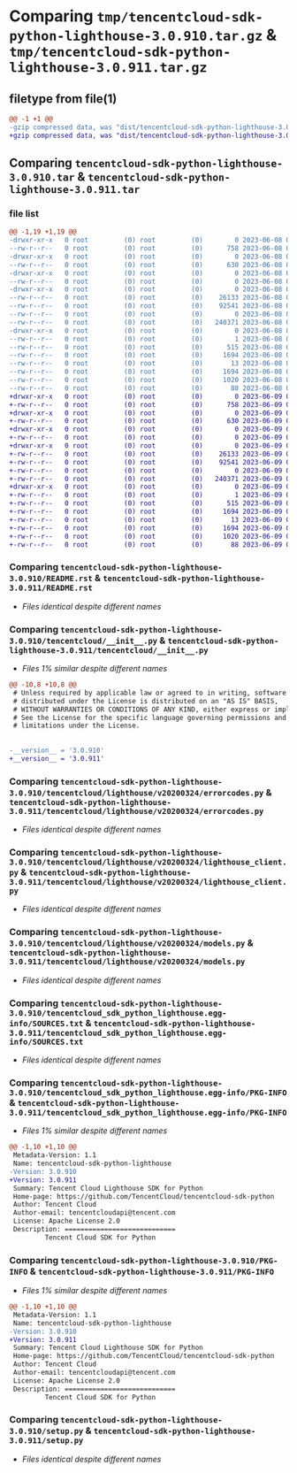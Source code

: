 # Comparing `tmp/tencentcloud-sdk-python-lighthouse-3.0.910.tar.gz` & `tmp/tencentcloud-sdk-python-lighthouse-3.0.911.tar.gz`

## filetype from file(1)

```diff
@@ -1 +1 @@
-gzip compressed data, was "dist/tencentcloud-sdk-python-lighthouse-3.0.910.tar", last modified: Thu Jun  8 09:14:05 2023, max compression
+gzip compressed data, was "dist/tencentcloud-sdk-python-lighthouse-3.0.911.tar", last modified: Fri Jun  9 02:22:14 2023, max compression
```

## Comparing `tencentcloud-sdk-python-lighthouse-3.0.910.tar` & `tencentcloud-sdk-python-lighthouse-3.0.911.tar`

### file list

```diff
@@ -1,19 +1,19 @@
-drwxr-xr-x   0 root         (0) root         (0)        0 2023-06-08 09:14:05.000000 tencentcloud-sdk-python-lighthouse-3.0.910/
--rw-r--r--   0 root         (0) root         (0)      758 2023-06-08 09:14:05.000000 tencentcloud-sdk-python-lighthouse-3.0.910/README.rst
-drwxr-xr-x   0 root         (0) root         (0)        0 2023-06-08 09:14:05.000000 tencentcloud-sdk-python-lighthouse-3.0.910/tencentcloud/
--rw-r--r--   0 root         (0) root         (0)      630 2023-06-08 09:14:05.000000 tencentcloud-sdk-python-lighthouse-3.0.910/tencentcloud/__init__.py
-drwxr-xr-x   0 root         (0) root         (0)        0 2023-06-08 09:14:05.000000 tencentcloud-sdk-python-lighthouse-3.0.910/tencentcloud/lighthouse/
--rw-r--r--   0 root         (0) root         (0)        0 2023-06-08 09:14:05.000000 tencentcloud-sdk-python-lighthouse-3.0.910/tencentcloud/lighthouse/__init__.py
-drwxr-xr-x   0 root         (0) root         (0)        0 2023-06-08 09:14:05.000000 tencentcloud-sdk-python-lighthouse-3.0.910/tencentcloud/lighthouse/v20200324/
--rw-r--r--   0 root         (0) root         (0)    26133 2023-06-08 09:14:05.000000 tencentcloud-sdk-python-lighthouse-3.0.910/tencentcloud/lighthouse/v20200324/errorcodes.py
--rw-r--r--   0 root         (0) root         (0)    92541 2023-06-08 09:14:05.000000 tencentcloud-sdk-python-lighthouse-3.0.910/tencentcloud/lighthouse/v20200324/lighthouse_client.py
--rw-r--r--   0 root         (0) root         (0)        0 2023-06-08 09:14:05.000000 tencentcloud-sdk-python-lighthouse-3.0.910/tencentcloud/lighthouse/v20200324/__init__.py
--rw-r--r--   0 root         (0) root         (0)   240371 2023-06-08 09:14:05.000000 tencentcloud-sdk-python-lighthouse-3.0.910/tencentcloud/lighthouse/v20200324/models.py
-drwxr-xr-x   0 root         (0) root         (0)        0 2023-06-08 09:14:05.000000 tencentcloud-sdk-python-lighthouse-3.0.910/tencentcloud_sdk_python_lighthouse.egg-info/
--rw-r--r--   0 root         (0) root         (0)        1 2023-06-08 09:14:05.000000 tencentcloud-sdk-python-lighthouse-3.0.910/tencentcloud_sdk_python_lighthouse.egg-info/dependency_links.txt
--rw-r--r--   0 root         (0) root         (0)      515 2023-06-08 09:14:05.000000 tencentcloud-sdk-python-lighthouse-3.0.910/tencentcloud_sdk_python_lighthouse.egg-info/SOURCES.txt
--rw-r--r--   0 root         (0) root         (0)     1694 2023-06-08 09:14:05.000000 tencentcloud-sdk-python-lighthouse-3.0.910/tencentcloud_sdk_python_lighthouse.egg-info/PKG-INFO
--rw-r--r--   0 root         (0) root         (0)       13 2023-06-08 09:14:05.000000 tencentcloud-sdk-python-lighthouse-3.0.910/tencentcloud_sdk_python_lighthouse.egg-info/top_level.txt
--rw-r--r--   0 root         (0) root         (0)     1694 2023-06-08 09:14:05.000000 tencentcloud-sdk-python-lighthouse-3.0.910/PKG-INFO
--rw-r--r--   0 root         (0) root         (0)     1020 2023-06-08 09:14:05.000000 tencentcloud-sdk-python-lighthouse-3.0.910/setup.py
--rw-r--r--   0 root         (0) root         (0)       88 2023-06-08 09:14:05.000000 tencentcloud-sdk-python-lighthouse-3.0.910/setup.cfg
+drwxr-xr-x   0 root         (0) root         (0)        0 2023-06-09 02:22:14.000000 tencentcloud-sdk-python-lighthouse-3.0.911/
+-rw-r--r--   0 root         (0) root         (0)      758 2023-06-09 02:22:14.000000 tencentcloud-sdk-python-lighthouse-3.0.911/README.rst
+drwxr-xr-x   0 root         (0) root         (0)        0 2023-06-09 02:22:14.000000 tencentcloud-sdk-python-lighthouse-3.0.911/tencentcloud/
+-rw-r--r--   0 root         (0) root         (0)      630 2023-06-09 02:22:14.000000 tencentcloud-sdk-python-lighthouse-3.0.911/tencentcloud/__init__.py
+drwxr-xr-x   0 root         (0) root         (0)        0 2023-06-09 02:22:14.000000 tencentcloud-sdk-python-lighthouse-3.0.911/tencentcloud/lighthouse/
+-rw-r--r--   0 root         (0) root         (0)        0 2023-06-09 02:22:14.000000 tencentcloud-sdk-python-lighthouse-3.0.911/tencentcloud/lighthouse/__init__.py
+drwxr-xr-x   0 root         (0) root         (0)        0 2023-06-09 02:22:14.000000 tencentcloud-sdk-python-lighthouse-3.0.911/tencentcloud/lighthouse/v20200324/
+-rw-r--r--   0 root         (0) root         (0)    26133 2023-06-09 02:22:14.000000 tencentcloud-sdk-python-lighthouse-3.0.911/tencentcloud/lighthouse/v20200324/errorcodes.py
+-rw-r--r--   0 root         (0) root         (0)    92541 2023-06-09 02:22:14.000000 tencentcloud-sdk-python-lighthouse-3.0.911/tencentcloud/lighthouse/v20200324/lighthouse_client.py
+-rw-r--r--   0 root         (0) root         (0)        0 2023-06-09 02:22:14.000000 tencentcloud-sdk-python-lighthouse-3.0.911/tencentcloud/lighthouse/v20200324/__init__.py
+-rw-r--r--   0 root         (0) root         (0)   240371 2023-06-09 02:22:14.000000 tencentcloud-sdk-python-lighthouse-3.0.911/tencentcloud/lighthouse/v20200324/models.py
+drwxr-xr-x   0 root         (0) root         (0)        0 2023-06-09 02:22:14.000000 tencentcloud-sdk-python-lighthouse-3.0.911/tencentcloud_sdk_python_lighthouse.egg-info/
+-rw-r--r--   0 root         (0) root         (0)        1 2023-06-09 02:22:14.000000 tencentcloud-sdk-python-lighthouse-3.0.911/tencentcloud_sdk_python_lighthouse.egg-info/dependency_links.txt
+-rw-r--r--   0 root         (0) root         (0)      515 2023-06-09 02:22:14.000000 tencentcloud-sdk-python-lighthouse-3.0.911/tencentcloud_sdk_python_lighthouse.egg-info/SOURCES.txt
+-rw-r--r--   0 root         (0) root         (0)     1694 2023-06-09 02:22:14.000000 tencentcloud-sdk-python-lighthouse-3.0.911/tencentcloud_sdk_python_lighthouse.egg-info/PKG-INFO
+-rw-r--r--   0 root         (0) root         (0)       13 2023-06-09 02:22:14.000000 tencentcloud-sdk-python-lighthouse-3.0.911/tencentcloud_sdk_python_lighthouse.egg-info/top_level.txt
+-rw-r--r--   0 root         (0) root         (0)     1694 2023-06-09 02:22:14.000000 tencentcloud-sdk-python-lighthouse-3.0.911/PKG-INFO
+-rw-r--r--   0 root         (0) root         (0)     1020 2023-06-09 02:22:14.000000 tencentcloud-sdk-python-lighthouse-3.0.911/setup.py
+-rw-r--r--   0 root         (0) root         (0)       88 2023-06-09 02:22:14.000000 tencentcloud-sdk-python-lighthouse-3.0.911/setup.cfg
```

### Comparing `tencentcloud-sdk-python-lighthouse-3.0.910/README.rst` & `tencentcloud-sdk-python-lighthouse-3.0.911/README.rst`

 * *Files identical despite different names*

### Comparing `tencentcloud-sdk-python-lighthouse-3.0.910/tencentcloud/__init__.py` & `tencentcloud-sdk-python-lighthouse-3.0.911/tencentcloud/__init__.py`

 * *Files 1% similar despite different names*

```diff
@@ -10,8 +10,8 @@
 # Unless required by applicable law or agreed to in writing, software
 # distributed under the License is distributed on an "AS IS" BASIS,
 # WITHOUT WARRANTIES OR CONDITIONS OF ANY KIND, either express or implied.
 # See the License for the specific language governing permissions and
 # limitations under the License.
 
 
-__version__ = '3.0.910'
+__version__ = '3.0.911'
```

### Comparing `tencentcloud-sdk-python-lighthouse-3.0.910/tencentcloud/lighthouse/v20200324/errorcodes.py` & `tencentcloud-sdk-python-lighthouse-3.0.911/tencentcloud/lighthouse/v20200324/errorcodes.py`

 * *Files identical despite different names*

### Comparing `tencentcloud-sdk-python-lighthouse-3.0.910/tencentcloud/lighthouse/v20200324/lighthouse_client.py` & `tencentcloud-sdk-python-lighthouse-3.0.911/tencentcloud/lighthouse/v20200324/lighthouse_client.py`

 * *Files identical despite different names*

### Comparing `tencentcloud-sdk-python-lighthouse-3.0.910/tencentcloud/lighthouse/v20200324/models.py` & `tencentcloud-sdk-python-lighthouse-3.0.911/tencentcloud/lighthouse/v20200324/models.py`

 * *Files identical despite different names*

### Comparing `tencentcloud-sdk-python-lighthouse-3.0.910/tencentcloud_sdk_python_lighthouse.egg-info/SOURCES.txt` & `tencentcloud-sdk-python-lighthouse-3.0.911/tencentcloud_sdk_python_lighthouse.egg-info/SOURCES.txt`

 * *Files identical despite different names*

### Comparing `tencentcloud-sdk-python-lighthouse-3.0.910/tencentcloud_sdk_python_lighthouse.egg-info/PKG-INFO` & `tencentcloud-sdk-python-lighthouse-3.0.911/tencentcloud_sdk_python_lighthouse.egg-info/PKG-INFO`

 * *Files 1% similar despite different names*

```diff
@@ -1,10 +1,10 @@
 Metadata-Version: 1.1
 Name: tencentcloud-sdk-python-lighthouse
-Version: 3.0.910
+Version: 3.0.911
 Summary: Tencent Cloud Lighthouse SDK for Python
 Home-page: https://github.com/TencentCloud/tencentcloud-sdk-python
 Author: Tencent Cloud
 Author-email: tencentcloudapi@tencent.com
 License: Apache License 2.0
 Description: ============================
         Tencent Cloud SDK for Python
```

### Comparing `tencentcloud-sdk-python-lighthouse-3.0.910/PKG-INFO` & `tencentcloud-sdk-python-lighthouse-3.0.911/PKG-INFO`

 * *Files 1% similar despite different names*

```diff
@@ -1,10 +1,10 @@
 Metadata-Version: 1.1
 Name: tencentcloud-sdk-python-lighthouse
-Version: 3.0.910
+Version: 3.0.911
 Summary: Tencent Cloud Lighthouse SDK for Python
 Home-page: https://github.com/TencentCloud/tencentcloud-sdk-python
 Author: Tencent Cloud
 Author-email: tencentcloudapi@tencent.com
 License: Apache License 2.0
 Description: ============================
         Tencent Cloud SDK for Python
```

### Comparing `tencentcloud-sdk-python-lighthouse-3.0.910/setup.py` & `tencentcloud-sdk-python-lighthouse-3.0.911/setup.py`

 * *Files identical despite different names*

